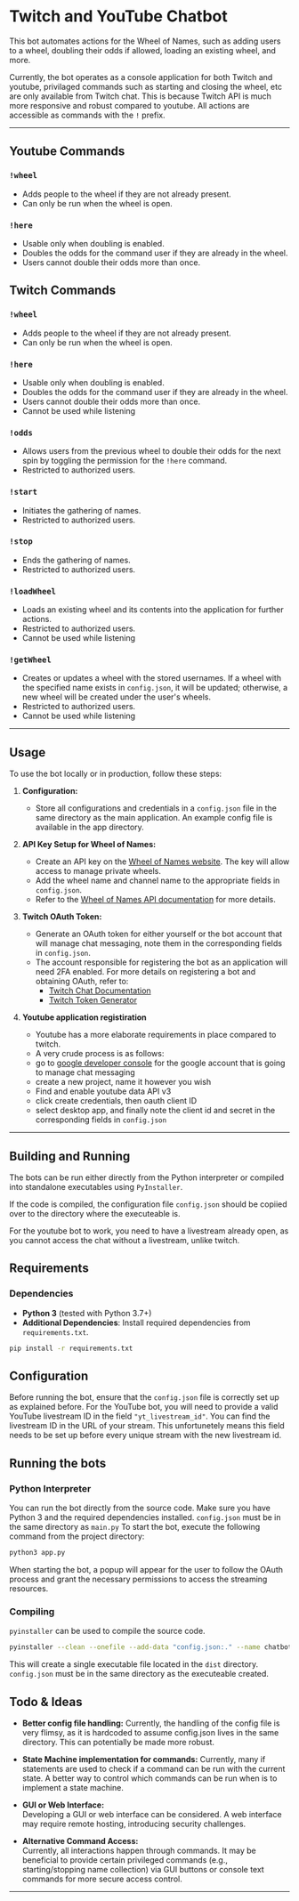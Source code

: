 # Twitch and YouTube Chatbot

This bot automates actions for the Wheel of Names, such as adding users to a wheel, doubling their odds if allowed, loading an existing wheel, and more.

Currently, the bot operates as a console application for both Twitch and youtube, privilaged commands such as starting and closing the wheel, etc are only available from Twitch chat. This is because Twitch API is much more responsive and robust compared to youtube.
All actions are accessible as commands with the `!` prefix.



---

## Youtube Commands

### `!wheel`
- Adds people to the wheel if they are not already present.
- Can only be run when the wheel is open.

### `!here`
- Usable only when doubling is enabled.
- Doubles the odds for the command user if they are already in the wheel.
- Users cannot double their odds more than once.

## Twitch Commands

### `!wheel`
- Adds people to the wheel if they are not already present.
- Can only be run when the wheel is open.

### `!here`
- Usable only when doubling is enabled.
- Doubles the odds for the command user if they are already in the wheel.
- Users cannot double their odds more than once.
- Cannot be used while listening

### `!odds`
- Allows users from the previous wheel to double their odds for the next spin by toggling the permission for the `!here` command.
- Restricted to authorized users.

### `!start`
- Initiates the gathering of names.
- Restricted to authorized users.

### `!stop`
- Ends the gathering of names.
- Restricted to authorized users.

### `!loadWheel`
- Loads an existing wheel and its contents into the application for further actions.
- Restricted to authorized users.
- Cannot be used while listening

### `!getWheel`
- Creates or updates a wheel with the stored usernames. If a wheel with the specified name exists in `config.json`, it will be updated; otherwise, a new wheel will be created under the user's wheels.
- Restricted to authorized users.
- Cannot be used while listening

---

## Usage

To use the bot locally or in production, follow these steps:

1. **Configuration:**  
   - Store all configurations and credentials in a `config.json` file in the same directory as the main application. An example config file is available in the app directory.
   
2. **API Key Setup for Wheel of Names:**
   - Create an API key on the [Wheel of Names website](https://wheelofnames.com/faq/api). The key will allow access to manage private wheels.
   - Add the wheel name and channel name to the appropriate fields in `config.json`.
   - Refer to the [Wheel of Names API documentation](https://wheelofnames.stoplight.io/docs/wheelofnames/aqbgvmfot9ua7-wheelofnames-v1) for more details.

3. **Twitch OAuth Token:**
   - Generate an OAuth token for either yourself or the bot account that will manage chat messaging, note them in the corresponding fields in `config.json`.
   - The account responsible for registering the bot as an application will need 2FA enabled. For more details on registering a bot and obtaining OAuth, refer to:
      - [Twitch Chat Documentation](https://dev.twitch.tv/docs/chat/)
      - [Twitch Token Generator](https://twitchtokengenerator.com/)
4. **Youtube application registiration**
    - Youtube has a more elaborate requirements in place compared to twitch.
    - A very crude process is as follows:
    - go to [google developer console](https://console.cloud.google.com/) for the google account that is going to manage chat messaging
    - create a new project, name it however you wish
    - Find and enable youtube data API v3
    - click create credentials, then oauth client ID
    - select desktop app, and finally note the client id and secret in the corresponding fields in `config.json`

---

## Building and Running
The bots can be run either directly from the Python interpreter or compiled into standalone executables using `PyInstaller`.

If the code is compiled, the configuration file `config.json` should be copiied over to the directory where the executeable is.

For the youtube bot to work, you need to have a livestream already open, as you cannot access the chat without a livestream, unlike twitch.


## Requirements

### Dependencies
- **Python 3** (tested with Python 3.7+)
- **Additional Dependencies**: Install required dependencies from `requirements.txt`.

```bash
pip install -r requirements.txt
```

## Configuration
Before running the bot, ensure that the `config.json` file is correctly set up as explained before. For the YouTube bot, you will need to provide a valid YouTube livestream ID in the field `"yt_livestream_id"`. You can find the livestream ID in the URL of your stream. This unfortunetely means this field needs to be set up
before every unique stream with the new livestream id.

## Running the bots

### Python Interpreter
You can run the bot directly from the source code. Make sure you have Python 3 and the required dependencies installed. `config.json` must be in the same directory as `main.py` To start the bot, execute the following command from the project directory:

```bash
python3 app.py
```
When starting the bot, a popup will appear for the user to follow the OAuth process and grant the necessary permissions to access the streaming resources.

### Compiling
`pyinstaller` can be used to compile the source code.
```bash
pyinstaller --clean --onefile --add-data "config.json:." --name chatbots main.py
```
This will create a single executable file located in the `dist` directory. `config.json` must be in the same directory as the executeable created.



## Todo & Ideas

- **Better config file handling:**
  Currently, the handling of the config file is very flimsy, as it is hardcoded to assume config.json lives in the same directory. This can potentially be made more robust.

- **State Machine implementation for commands:**
  Currently, many if statements are used to check if a command can be run with the current state. A better way to control which commands can be run when is to implement a state machine. 

- **GUI or Web Interface:**  
  Developing a GUI or web interface can be considered. A web interface may require remote hosting, introducing security challenges.

- **Alternative Command Access:**  
  Currently, all interactions happen through commands. It may be beneficial to provide certain privileged commands (e.g., starting/stopping name collection) via GUI buttons or console text commands for more secure access control.

---

